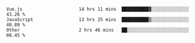 
<!--
**xy406043/xy406043** is a ✨ _special_ ✨ repository because its `README.md` (this file) appears on your GitHub profile.

Here are some ideas to get you started:

- 🔭 I’m currently working on ...
- 🌱 I’m currently learning ...
- 👯 I’m looking to collaborate on ...
- 🤔 I’m looking for help with ...
- 💬 Ask me about ...
- 📫 How to reach me: ...
- 😄 Pronouns: ...
- ⚡ Fun fact: ...
-->

<!--START_SECTION:waka-->

```text
Vue.js                     14 hrs 11 mins  ██████████▓░░░░░░░░░░░░░░   43.26 %
JavaScript                 13 hrs 25 mins  ██████████▒░░░░░░░░░░░░░░   40.89 %
Other                      2 hrs 46 mins   ██░░░░░░░░░░░░░░░░░░░░░░░   08.45 %
```

<!--END_SECTION:waka-->
